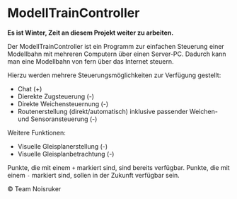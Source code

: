 # ModellTrainController

__Es ist Winter, Zeit an diesem Projekt weiter zu arbeiten.__

Der ModellTrainController ist ein Programm zur einfachen Steuerung einer Modellbahn mit mehreren Computern über einen Server-PC. Dadurch kann man eine Modellbahn von fern über das Internet steuern.

Hierzu werden mehrere Steuerungsmöglichkeiten zur Verfügung gestellt:

- Chat (+)
- Dierekte Zugsteuerung (-)
- Direkte Weichensteuernung (-)
- Routenerstellung (direkt/automatisch) inklusive passender Weichen- und Sensoransteuerung (-)

Weitere Funktionen:
- Visuelle Gleisplanerstellung (-)
- Visuelle Gleisplanbetrachtung (-)

Punkte, die mit einem `+` markiert sind, sind bereits verfügbar.
Punkte, die mit einem `-` markiert sind, sollen in der Zukunft verfügbar sein.

© Team Noisruker
